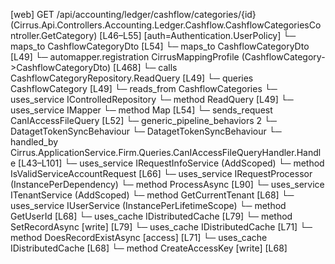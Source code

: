 [web] GET /api/accounting/ledger/cashflow/categories/{id}  (Cirrus.Api.Controllers.Accounting.Ledger.Cashflow.CashflowCategoriesController.GetCategory)  [L46–L55] [auth=Authentication.UserPolicy]
  └─ maps_to CashflowCategoryDto [L54]
  └─ maps_to CashflowCategoryDto [L49]
    └─ automapper.registration CirrusMappingProfile (CashflowCategory->CashflowCategoryDto) [L468]
  └─ calls CashflowCategoryRepository.ReadQuery [L49]
  └─ queries CashflowCategory [L49]
    └─ reads_from CashflowCategories
  └─ uses_service IControlledRepository<CashflowCategory>
    └─ method ReadQuery [L49]
  └─ uses_service IMapper
    └─ method Map [L54]
  └─ sends_request CanIAccessFileQuery [L52]
    └─ generic_pipeline_behaviors 2
      └─ DatagetTokenSyncBehaviour
      └─ DatagetTokenSyncBehaviour
    └─ handled_by Cirrus.ApplicationService.Firm.Queries.CanIAccessFileQueryHandler.Handle [L43–L101]
      └─ uses_service IRequestInfoService (AddScoped)
        └─ method IsValidServiceAccountRequest [L66]
      └─ uses_service IRequestProcessor (InstancePerDependency)
        └─ method ProcessAsync [L90]
      └─ uses_service ITenantService (AddScoped)
        └─ method GetCurrentTenant [L68]
      └─ uses_service IUserService (InstancePerLifetimeScope)
        └─ method GetUserId [L68]
      └─ uses_cache IDistributedCache [L79]
        └─ method SetRecordAsync [write] [L79]
      └─ uses_cache IDistributedCache [L71]
        └─ method DoesRecordExistAsync [access] [L71]
      └─ uses_cache IDistributedCache [L68]
        └─ method CreateAccessKey [write] [L68]

